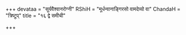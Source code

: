 +++
devataa = "सूर्यवैश्वानरोग्नी"
RShiH = "मूर्धन्वानाङ्गिरसो वामदेव्यो वा"
ChandaH = "त्रिष्टुप्"
title = "१६ द्वे समीची"

+++
